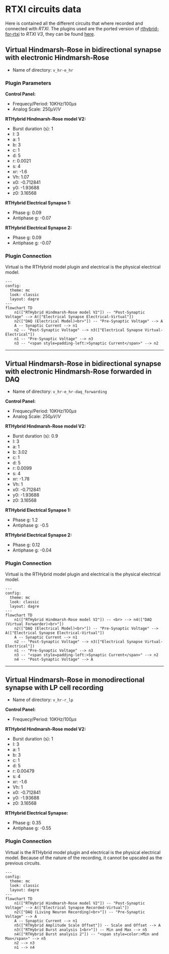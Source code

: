 
# RTXI circuits data

Here is contained all the different circuits that where recorded and connected with *RTXI*. The plugins used are the ported version of [rthybrid-for-rtxi](https://github.com/GNB-UAM/rthybrid-for-rtxi) to *RTXI V3*, they can be found [here](https://github.com/sergiohidalgo818/rthybrid-for-rtxi/tree/rthybrid-for-rtxi3/rtxi3).

## Virtual Hindmarsh-Rose in bidirectional synapse with electronic Hindmarsh-Rose

- Name of directory: `v_hr-e_hr`

### Plugin Parameters

**Control Panel:** 
  - Frequecy/Period: $10KHz$/$100\mu s$
  - Analog Scale: $250 \mu V/V$

**RTHybrid Hindmarsh-Rose model V2:**
  - Burst duration (s): 1
  - I: 3
  - a: 1
  - b: 3
  - c: 1
  - d: 5
  - r: 0.0021
  - s: 4
  - xr: -1.6
  - Vh: 1.07
  - x0: -0.712841
  - y0: -1.93688
  - z0: 3.16568


**RTHybrid Electrical Synapse 1:**
  - Phase g: 0.09
  - Antiphase g: -0.07

**RTHybrid Electrical Synapse 2:**
  - Phase g: 0.09
  - Antiphase g: -0.07

### Plugin Connection

Virtual is the RTHybrid model plugin and electrical is the physical electrical model.

```mermaid
---
config:
  theme: mc
  look: classic
  layout: dagre
---
flowchart TD
    n1(["RTHybrid Hindmarsh-Rose model V2"]) -- "Post-Synaptic Voltage" --> A(["Electrical Synapse Electrical-Virtual"])
    n2(["DAQ (Electrical Model)<br>"]) -- "Pre-Synaptic Voltage" --> A
    A -- Synaptic Current --> n1
    n2 -- "Post-Synaptic Voltage" --> n3(["Electrical Synapse Virtual-Electrical"])
    n1 -- "Pre-Synaptic Voltage" --> n3
    n3 -- "<span style=padding-left:>Synaptic Current</span>" --> n2
```

---

## Virtual Hindmarsh-Rose in bidirectional synapse with electronic Hindmarsh-Rose forwarded in DAQ

- Name of directory: `v_hr-e_hr-daq_forwarding`


**Control Panel:** 
  - Frequecy/Period: $10KHz$/$100\mu s$
  - Analog Scale: $250 \mu V/V$

**RTHybrid Hindmarsh-Rose model V2:**
  - Burst duration (s): 0.9
  - I: 3
  - a: 1
  - b: 3.02
  - c: 1
  - d: 5
  - r: 0.0099
  - s: 4
  - xr: -1.78
  - Vh: 1
  - x0: -0.712841
  - y0: -1.93688
  - z0: 3.16568


**RTHybrid Electrical Synapse 1:**
  - Phase g: 1.2
  - Antiphase g: -0.5

**RTHybrid Electrical Synapse 2:**
  - Phase g: 0.12
  - Antiphase g: -0.04

### Plugin Connection

Virtual is the RTHybrid model plugin and electrical is the physical electrical model.

```mermaid
---
config:
  theme: mc
  look: classic
  layout: dagre
---
flowchart TD
    n1(["RTHybrid Hindmarsh-Rose model V2"]) -- <br> --> n4(["DAQ (Virtual Forwarder)<br>"])
    n2(["DAQ (Electrical Model)<br>"]) -- "Pre-Synaptic Voltage" --> A(["Electrical Synapse Electrical-Virtual"])
    A -- Synaptic Current --> n1
    n2 -- "Post-Synaptic Voltage" --> n3(["Electrical Synapse Virtual-Electrical"])
    n1 -- "Pre-Synaptic Voltage" --> n3
    n3 -- "<span style=padding-left:>Synaptic Current</span>" --> n2
    n4 -- "Post-Synaptic Voltage" --> A
```


---

## Virtual Hindmarsh-Rose in monodirectional synapse with LP cell recording

- Name of directory: `v_hr-r_lp`


**Control Panel:** 
  - Frequecy/Period: $10KHz$/$100\mu s$


**RTHybrid Hindmarsh-Rose model V2:**
  - Burst duration (s): 1
  - I: 3
  - a: 1
  - b: 3
  - c: 1
  - d: 5
  - r: 0.00479
  - s: 4
  - xr: -1.6
  - Vh: 1
  - x0: -0.712841
  - y0: -1.93688
  - z0: 3.16568


**RTHybrid Electrical Synapse:**
  - Phase g: 0.35
  - Antiphase g: -0.55

### Plugin Connection

Virtual is the RTHybrid model plugin and electrical is the physical electrical model. Because of the nature of the recording, it cannot be upscaled as the previous circuits.

```mermaid
---
config:
  theme: mc
  look: classic
  layout: dagre
---
flowchart TD
    n1(["RTHybrid Hindmarsh-Rose model V2"]) -- "Post-Synaptic Voltage" --> A(["Electrical Synapse Recorded-Virtual"])
    n2(["DAQ (Living Neuron Recording)<br>"]) -- "Pre-Synaptic Voltage" --> A
    A -- Synaptic Current --> n1
    n5(["RTHybrid Amplitude Scale Offset"]) -- Scale and Offset --> A
    n3(["RTHybrid Burst analysis 1<br>"]) -- Min and Max --> n5
    n4(["RTHybrid Burst analysis 2"]) -- "<span style=color:>Min and Max</span>" --> n5
    n2 --> n3
    n1 --> n4
```
